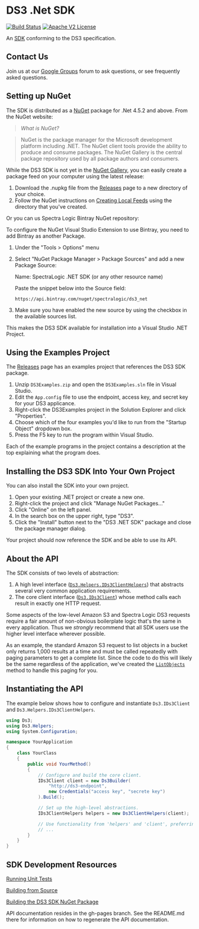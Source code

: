 # DS3 .Net SDK

[![Build Status](https://travis-ci.org/SpectraLogic/ds3_net_sdk.svg?branch=v1.2.3)](https://travis-ci.org/SpectraLogic/ds3_net_sdk)
[![Apache V2 License](http://img.shields.io/badge/license-Apache%20V2-blue.svg)](https://github.com/SpectraLogic/ds3_net_sdk/blob/master/LICENSE.md)

An [SDK](http://en.wikipedia.org/wiki/Software_development_kit) conforming to
the DS3 specification.

## Contact Us

Join us at our [Google Groups](https://groups.google.com/d/forum/spectralogicds3-sdks) forum to ask questions, or see frequently asked questions.

## Setting up NuGet

The SDK is distributed as a [NuGet](http://www.nuget.org) package for .Net 4.5.2
and above. From the NuGet website:

> *What is NuGet?*

> NuGet is the package manager for the Microsoft development platform including
> .NET. The NuGet client tools provide the ability to produce and consume
> packages. The NuGet Gallery is the central package repository used by all
> package authors and consumers.

While the DS3 SDK is not yet in the [NuGet
Gallery](http://www.nuget.org/packages), you can easily create a package feed
on your computer using the latest release:

1. Download the .nupkg file from the [Releases](../../releases) page to a new
   directory of your choice.
2. Follow the NuGet instructions on [Creating Local Feeds](http://docs.nuget.org/docs/creating-packages/hosting-your-own-nuget-feeds#Creating_Local_Feeds)
   using the directory that you've created.

Or you can us Spectra Logic Bintray NuGet repository:

To configure the NuGet Visual Studio Extension to use Bintray, you need to add Bintray as another Package.

1. Under the "Tools > Options" menu
2. Select "NuGet Package Manager > Package Sources" and add a new Package Source:

   Name: SpectraLogic .NET SDK (or any other resource name)
   
   Paste the snippet below into the Source field:
   
   `https://api.bintray.com/nuget/spectralogic/ds3_net`
3. Make sure you have enabled the new source by using the checkbox in the available sources list.

This makes the DS3 SDK available for installation into a Visual Studio .NET
Project.

## Using the Examples Project

The [Releases](../../releases) page has an examples project that references the
DS3 SDK package.

1. Unzip `DS3Examples.zip` and open the `DS3Examples.sln` file in Visual
   Studio.
2. Edit the `App.config` file to use the endpoint, access key, and secret key
   for your DS3 applicance.
3. Right-click the DS3Examples project in the Solution Explorer and click
   "Properties".
4. Choose which of the four examples you'd like to run from the "Startup
   Object" dropdown box.
5. Press the F5 key to run the program within Visual Studio.

Each of the example programs in the project contains a description at the top
explaining what the program does.

## Installing the DS3 SDK Into Your Own Project

You can also install the SDK into your own project.

1. Open your existing .NET project or create a new one.
2. Right-click the project and click "Manage NuGet Packages..."
3. Click "Online" on the left panel.
4. In the search box on the upper right, type "DS3".
5. Click the "Install" button next to the "DS3 .NET SDK" package and close the
   package manager dialog.

Your project should now reference the SDK and be able to use its API.

## About the API

The SDK consists of two levels of abstraction:

1. A high level interface
   ([`Ds3.Helpers.IDs3ClientHelpers`](http://spectralogic.github.io/ds3_net_sdk/3.0.0/interface_ds3_1_1_helpers_1_1_i_ds3_client_helpers.html))
   that abstracts several very common application requirements.
2. The core client interface
   ([`Ds3.IDs3Client`](http://spectralogic.github.io/ds3_net_sdk/3.0.0/interface_ds3_1_1_i_ds3_client.html))
   whose method calls each result in exactly one HTTP request.


Some aspects of the low-level Amazon S3 and Spectra Logic DS3 requests require
a fair amount of non-obvious boilerplate logic that's the same in every
application. Thus we _strongly_ recommend that all SDK users use the higher
level interface wherever possible.

As an example, the standard Amazon S3 request to list objects in a bucket only
returns 1,000 results at a time and must be called repeatedly with paging
parameters to get a complete list. Since the code to do this will likely be the
same regardless of the application, we've created the
[`ListObjects`](http://spectralogic.github.io/ds3_net_sdk/3.0.0/interface_ds3_1_1_helpers_1_1_i_ds3_client_helpers.html#aa5255c4e1bc7b4fe515dea0e6d519147)
method to handle this paging for you.

## Instantiating the API

The example below shows how to configure and instantiate `Ds3.IDs3Client` and
`Ds3.Helpers.IDs3ClientHelpers`.

```csharp
using Ds3;
using Ds3.Helpers;
using System.Configuration;

namespace YourApplication
{
    class YourClass
    {
        public void YourMethod()
        {
            // Configure and build the core client.
            IDs3Client client = new Ds3Builder(
                "http://ds3-endpoint",
                new Credentials("access key", "secrete key")
            ).Build();

            // Set up the high-level abstractions.
            IDs3ClientHelpers helpers = new Ds3ClientHelpers(client);

            // Use functionality from 'helpers' and 'client', preferring 'helpers'.
            // ...
        }
    }
}
```

## SDK Development Resources

[Running Unit Tests](../../wiki/Running-Unit-Tests)

[Building from Source](../../wiki/Building-from-Source)

[Building the DS3 SDK NuGet Package](../../wiki/Building-the-DS3-SDK-NuGet-package)

API documentation resides in the gh-pages branch. See the README.md there for information on how to regenerate the API documentation.

